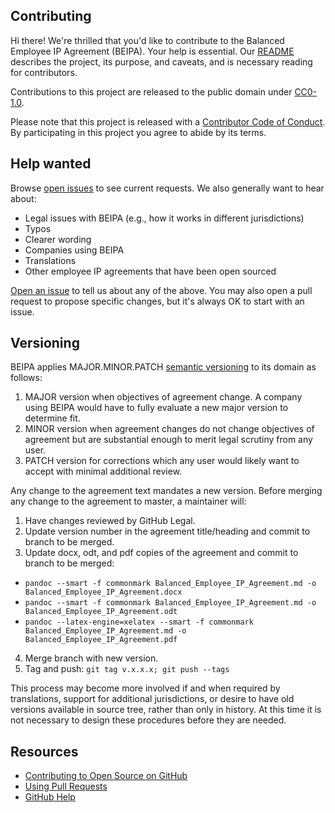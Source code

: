 ## Contributing

Hi there! We're thrilled that you'd like to contribute to the Balanced Employee IP Agreement (BEIPA). Your help is essential. Our [README](README.md) describes the project, its purpose, and caveats, and is necessary reading for contributors.

Contributions to this project are released to the public domain under [CC0-1.0](LICENSE.md).

Please note that this project is released with a [Contributor Code of Conduct](CODE_OF_CONDUCT.md). By participating in this project you agree to abide by its terms.

## Help wanted

Browse [open issues](https://github.com/github/balanced-employee-ip-agreement/issues) to see current requests. We also generally want to hear about:

* Legal issues with BEIPA (e.g., how it works in different jurisdictions)
* Typos
* Clearer wording
* Companies using BEIPA
* Translations
* Other employee IP agreements that have been open sourced

[Open an issue](https://github.com/github/balanced-employee-ip-agreement/issues/new) to tell us about any of the above. You may also open a pull request to propose specific changes, but it's always OK to start with an issue.

## Versioning

BEIPA applies MAJOR.MINOR.PATCH [semantic versioning](http://semver.org/) to its domain as follows:

1. MAJOR version when objectives of agreement change. A company using BEIPA would have to fully evaluate a new major version to determine fit.
2. MINOR version when agreement changes do not change objectives of agreement but are substantial enough to merit legal scrutiny from any user.
3. PATCH version for corrections which any user would likely want to accept with minimal additional review.

Any change to the agreement text mandates a new version. Before merging any change to the agreement to master, a maintainer will:

1. Have changes reviewed by GitHub Legal.
2. Update version number in the agreement title/heading and commit to branch to be merged.
3. Update docx, odt, and pdf copies of the agreement and commit to branch to be merged:
  - `pandoc --smart -f commonmark Balanced_Employee_IP_Agreement.md -o Balanced_Employee_IP_Agreement.docx`
  - `pandoc --smart -f commonmark Balanced_Employee_IP_Agreement.md -o Balanced_Employee_IP_Agreement.odt`
  - `pandoc --latex-engine=xelatex --smart -f commonmark Balanced_Employee_IP_Agreement.md -o Balanced_Employee_IP_Agreement.pdf`  
4. Merge branch with new version.
5. Tag and push: `git tag v.x.x.x; git push --tags`

This process may become more involved if and when required by translations, support for additional jurisdictions, or desire to have old versions available in source tree, rather than only in history. At this time it is not necessary to design these procedures before they are needed.

## Resources

- [Contributing to Open Source on GitHub](https://guides.github.com/activities/contributing-to-open-source/)
- [Using Pull Requests](https://help.github.com/articles/about-pull-requests/)
- [GitHub Help](https://help.github.com)
